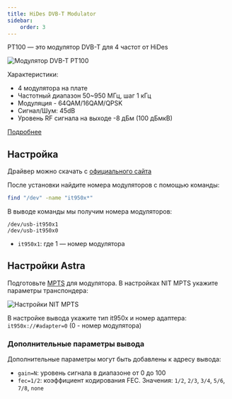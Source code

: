 ```yaml
---
title: HiDes DVB-T Modulator
sidebar:
    order: 3
---
```


PT100 — это модулятор DVB-T для 4 частот от HiDes

![Модулятор DVB-T PT100](https://cdn.cesbo.com/help/astra/delivery/broadcasting/hides-dvb-t-modulator/pt100.jpeg)

Характеристики:

- 4 модулятора на плате
- Частотный диапазон 50~950 МГц, шаг 1 кГц
- Модуляция - 64QAM/16QAM/QPSK
- Сигнал/Шум: 45dB
- Уровень RF сигнала на выходе -8 дБм (100 дБмкВ)

[Подробнее](http://www.hides.com.tw/product_pt100_eng.html)

## Настройка

Драйвер можно скачать с [официального сайта](http://www.hides.com.tw/downloads_eng.html)

После установки найдите номера модуляторов с помощью команды:

```sh
find "/dev" -name "it950x*"
```

В выводе команды мы получим номера модуляторов:

```
/dev/usb-it950x1
/dev/usb-it950x0
```

- `it950x1`: где 1 — номер модулятора

## Настройки Astra

Подготовьте [MPTS](/en/astra/streams/mpts/) для модулятора. В настройках NIT MPTS укажите параметры транспондера:

![Настройки NIT MPTS](https://cdn.cesbo.com/help/astra/delivery/broadcasting/hides-dvb-t-modulator/mpts-nit.png)

В настройке вывода укажите тип it950x и номер адаптера: `it950x://#adapter=0` (0 - номер модулятора)

### Дополнительные параметры вывода

Дополнительные параметры могут быть добавлены к адресу вывода:

- `gain=N`: уровень сигнала в диапазоне от 0 до 100
- `fec=1/2`: коэффициент кодирования FEC. Значения: `1/2`, `2/3`, `3/4`, `5/6`, `7/8`, `none`